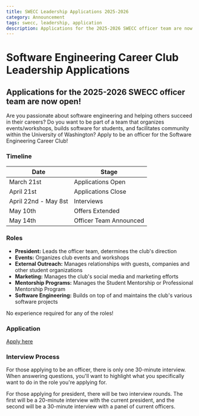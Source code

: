 ```yaml
---
title: SWECC Leadership Applications 2025-2026
category: Announcement
tags: swecc, leadership, application
description: Applications for the 2025-2026 SWECC officer team are now open! Apply by April 21st.
---
```


# Software Engineering Career Club Leadership Applications

## Applications for the 2025-2026 SWECC officer team are now open!

Are you passionate about software engineering and helping others succeed in their careers? Do you want to be part of a team that organizes events/workshops, builds software for students, and facilitates community within the University of Washington? Apply to be an officer for the Software Engineering Career Club!

### Timeline

| Date | Stage |
|------|-------|
| March 21st | Applications Open |
| April 21st | Applications Close |
| April 22nd - May 8st | Interviews |
| May 10th | Offers Extended |
| May 14th | Officer Team Announced |

### Roles

- **President:** Leads the officer team, determines the club's direction
- **Events:** Organizes club events and workshops
- **External Outreach:** Manages relationships with guests, companies and other student organizations
- **Marketing:** Manages the club's social media and marketing efforts
- **Mentorship Programs:** Manages the Student Mentorship or Professional Mentorship Program
- **Software Engineering:** Builds on top of and maintains the club's various software projects

No experience required for any of the roles!

### Application

[Apply here](https://forms.gle/1JaS7iSeJK6CFW329)

### Interview Process

For those applying to be an officer, there is only one 30-minute interview. When answering questions, you'll want to highlight what you specifically want to do in the role you're applying for.

For those applying for president, there will be two interview rounds. The first will be a 20-minute interview with the current president, and the second will be a 30-minute interview with a panel of current officers.